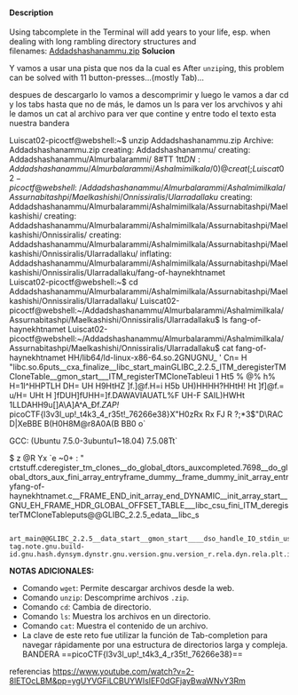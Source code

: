 #### Description

Using tabcomplete in the Terminal will add years to your life, esp. when dealing with long rambling directory structures and filenames: [Addadshashanammu.zip](https://mercury.picoctf.net/static/fe16c756149cfa85f23e73cd9dbd6a25/Addadshashanammu.zip)
**Solucion**



Y vamos a usar una pista que nos da la cual es 
After `unzip`ing, this problem can be solved with 11 button-presses...(mostly Tab)...

despues de descargarlo lo vamos a descomprimir
y luego le vamos a dar cd y los tabs hasta que no de más, le damos un ls para ver los arvchivos y ahi le damos un cat al archivo para ver que contine y entre todo el texto esta nuestra bandera

Luiscat02-picoctf@webshell:~$ unzip Addadshashanammu.zip 
Archive:  Addadshashanammu.zip
   creating: Addadshashanammu/
   creating: Addadshashanammu/Almurbalarammi/
8#TT 1tt$DN: Addadshashanammu/Almurbalarammi/Ashalmimilkala/
0)@creat(;Luiscat02-picoctf@webshell:~/Addadshashanammu/Almurbalarammi/Ashalmimilkala/Assurnabitashpi/Maelkashishi/Onnissiralis/Ularradallaku$ 
   creating: Addadshashanammu/Almurbalarammi/Ashalmimilkala/Assurnabitashpi/Maelkashishi/
   creating: Addadshashanammu/Almurbalarammi/Ashalmimilkala/Assurnabitashpi/Maelkashishi/Onnissiralis/
   creating: Addadshashanammu/Almurbalarammi/Ashalmimilkala/Assurnabitashpi/Maelkashishi/Onnissiralis/Ularradallaku/
  inflating: Addadshashanammu/Almurbalarammi/Ashalmimilkala/Assurnabitashpi/Maelkashishi/Onnissiralis/Ularradallaku/fang-of-haynekhtnamet  
Luiscat02-picoctf@webshell:~$ cd Addadshashanammu/Almurbalarammi/Ashalmimilkala/Assurnabitashpi/Maelkashishi/Onnissiralis/Ularradallaku/
Luiscat02-picoctf@webshell:~/Addadshashanammu/Almurbalarammi/Ashalmimilkala/Assurnabitashpi/Maelkashishi/Onnissiralis/Ularradallaku$ ls
fang-of-haynekhtnamet
Luiscat02-picoctf@webshell:~/Addadshashanammu/Almurbalarammi/Ashalmimilkala/Assurnabitashpi/Maelkashishi/Onnissiralis/Ularradallaku$ cat fang-of-haynekhtnamet 
 HH/lib64/ld-linux-x86-64.so.2GNUGNU_
'
 Ϲn= 
       H "libc.so.6puts__cxa_finalize__libc_start_mainGLIBC_2.2.5_ITM_deregisterTMCloneTable__gmon_start___ITM_registerTMCloneTableui   1
 Ht5
 %
 @%
 h%
H=1I^HHPTLH
 DH=
 UH
 H9HtHZ
]f.]@f.H=i
 H5b
 UH)HHHH?HHtH!
 Ht
   ]f]@f.=
 u/H=    UHt
H        ]fDUH]fUHH=]f.DAWAVIAUATL%F UH-F SAIL)HWHt 1LLDAHH9u[]A\A]A^A_Ðf.*ZAP!* picoCTF{l3v3l_up!_t4k3_4_r35t!_76266e38}X"H0zRx
                                                                                                                               Rx
                                                                                                                                 FJ
R                                                                                                                                  ?;*3$"D\RAC
D|XeBBE B(H0H8M@r8A0A(B BB0
o`

 GCC: (Ubuntu 7.5.0-3ubuntu1~18.04) 7.5.08Tt`


    
  $ z  @R Yx  `e ~0+ :  "
                         crtstuff.cderegister_tm_clones__do_global_dtors_auxcompleted.7698__do_global_dtors_aux_fini_array_entryframe_dummy__frame_dummy_init_array_entryfang-of-haynekhtnamet.c__FRAME_END_init_array_end_DYNAMIC__init_array_start__GNU_EH_FRAME_HDR_GLOBAL_OFFSET_TABLE___libc_csu_fini_ITM_deregisterTMCloneTableputs@@GLIBC_2.2.5_edata__libc_s
                         
                         
                         art_main@@GLIBC_2.2.5__data_start__gmon_start____dso_handle_IO_stdin_used__libc_csu_init__bss_startmain__TMC_END___ITM_registerTMCloneTable__cxa_finalize@@GLIBC_2.2.5.symtab.strtab.shstrtab.interp.note.ABI-tag.note.gnu.build-id.gnu.hash.dynsym.dynstr.gnu.version.gnu.version_r.rela.dyn.rela.plt.init.plt.got.text.fini.rodata.eh_frame_hdr.eh_frame.init_array.fini_array.dynamic.data.bss.comment
**NOTAS ADICIONALES:**

- Comando `wget`: Permite descargar archivos desde la web.
- Comando `unzip`: Descomprime archivos `.zip`.
- Comando `cd`: Cambia de directorio.
- Comando `ls`: Muestra los archivos en un directorio.
- Comando `cat`: Muestra el contenido de un archivo.
- La clave de este reto fue utilizar la función de Tab-completion para navegar rápidamente por una estructura de directorios larga y compleja.
BANDERA
==picoCTF{l3v3l_up!_t4k3_4_r35t!_76266e38}==


referencias
https://www.youtube.com/watch?v=2-8lETOcLBM&pp=ygUYVGFiLCBUYWIsIEF0dGFjayBwaWNvY3Rm